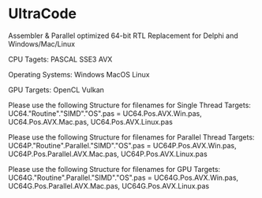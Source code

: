 # UltraCode
Assembler & Parallel optimized 64-bit RTL Replacement for Delphi and Windows/Mac/Linux

CPU Tagets:
PASCAL
SSE3
AVX

Operating Systems:
Windows
MacOS
Linux

GPU Targets:
OpenCL
Vulkan

Please use the following Structure for filenames for Single Thread Targets: 
UC64."Routine"."SIMD"."OS".pas = UC64.Pos.AVX.Win.pas, UC64.Pos.AVX.Mac.pas, UC64.Pos.AVX.Linux.pas

Please use the following Structure for filenames for Parallel Thread Targets: 
UC64P."Routine".Parallel."SIMD"."OS".pas = UC64P.Pos.AVX.Win.pas, UC64P.Pos.Parallel.AVX.Mac.pas, UC64P.Pos.AVX.Linux.pas

Please use the following Structure for filenames for GPU Targets: 
UC64G."Routine".Parallel."SIMD"."OS".pas = UC64G.Pos.AVX.Win.pas, UC64G.Pos.Parallel.AVX.Mac.pas, UC64G.Pos.AVX.Linux.pas
